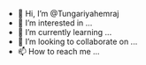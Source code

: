 - 👋 Hi, I’m @Tungariyahemraj
- 👀 I’m interested in ...
- 🌱 I’m currently learning ...
- 💞️ I’m looking to collaborate on ...
- 📫 How to reach me ...

<!---
Tungariyahemraj/Tungariyahemraj is a ✨ special ✨ repository because its `README.md` (this file) appears on your GitHub profile.
You can click the Preview link to take a look at your changes.
--->
